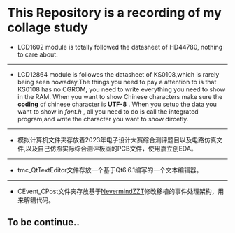 # This Repository is a recording of my collage study
- LCD1602 module is totally followed the datasheet of HD44780, nothing to care about.
---
- LCD12864 module is followes the datasheet of KS0108,which is rarely being seen nowaday.The things you need to pay a attention to is that KS0108 has no CGROM, you need to write everything you need to show in the RAM. When you want to show Chinese characters make sure the **coding** of chinese character is **UTF-8** .
When you setup the data you want to show in *font.h* , all you need to do is call the integrated program,and write the character you want to show dircetly.
---
- 模拟计算机文件夹存放着2023年电子设计大赛综合测评题目以及电路仿真文件,以及自己仿照实际综合测评板画的PCB文件，使用嘉立创EDA。

---

- tmc_QtTextEditor文件存放一个基于Qt6.6.1编写的一个文本编辑器。

---

- CEvent_CPost文件夹存放基于[NevermindZZT](https://github.com/NevermindZZT/cpost)修改移植的事件处理架构，用来解耦代码。

## To be continue..

